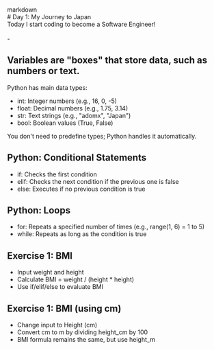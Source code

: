 <br> markdown<br> # Day 1: My Journey to Japan<br> Today I start coding to become a Software Engineer!<br> <br>-

## Variables are "boxes" that store data, such as numbers or text.

Python has main data types:

- int: Integer numbers (e.g., 16, 0, -5)
- float: Decimal numbers (e.g., 1.75, 3.14)
- str: Text strings (e.g., "adomx", "Japan")
- bool: Boolean values (True, False)

You don't need to predefine types; Python handles it automatically.

## Python: Conditional Statements

- if: Checks the first condition
- elif: Checks the next condition if the previous one is false
- else: Executes if no previous condition is true

## Python: Loops

- for: Repeats a specified number of times (e.g., range(1, 6) = 1 to 5)
- while: Repeats as long as the condition is true

## Exercise 1: BMI

- Input weight and height
- Calculate BMI = weight / (height \* height)
- Use if/elif/else to evaluate BMI

## Exercise 1: BMI (using cm)

- Change input to Height (cm)
- Convert cm to m by dividing height_cm by 100
- BMI formula remains the same, but use height_m
